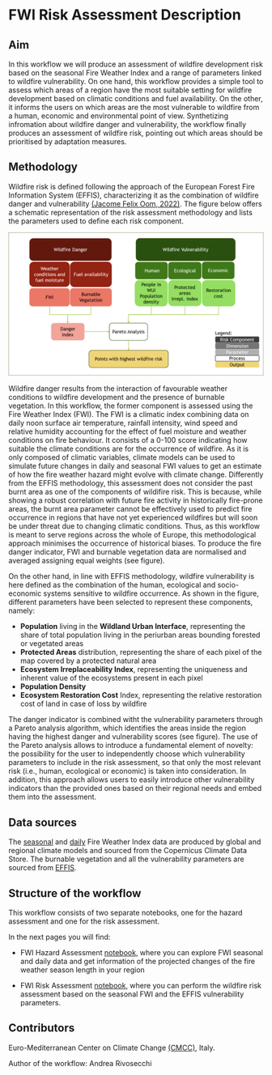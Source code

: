 # FWI Risk Assessment Description

## Aim
In this workflow we will produce an assessment of wildfire development risk based on the seasonal Fire Weather Index and a range of parameters linked to wildfire vulnerability. On one hand, this workflow provides a simple tool to assess which areas of a region have the most suitable setting for wildfire development based on climatic conditions and fuel availability. On the other, it informs the users on which areas are the most vulnerable to wildfire from a human, economic and environmental point of view. Synthetizing infromation about wildfire danger and vulnerability, the workflow finally produces an assessment of wildfire risk, pointing out which areas should be prioritised by adaptation measures.

## Methodology
Wildfire risk is defined following the approach of the European Forest Fire Information System (EFFIS), characterizing it as the combination of wildfire danger and vulnerability [(Jacome Felix Oom, 2022)](https://publications.jrc.ec.europa.eu/repository/handle/JRC130136). The figure below offers a schematic representation of the risk assessment methodology and lists the parameters used to define each risk component. 

![risk_graphic](FWI_description_graphic.png)

Wildfire danger results from the interaction of favourable weather conditions to wildfire development and the presence of burnable vegetation. In this workflow, the former component is assessed using the Fire Weather Index (FWI). The FWI is a climatic index combining data on daily noon surface air temperature, rainfall intensity, wind speed and relative humidity accounting for the effect of fuel moisture and weather conditions on fire behaviour. It consists of a 0-100 score indicating how suitable the climate conditions are for the occurrence of wildfire. As it is only composed of climatic variables, climate models can be used to simulate future changes in daily and seasonal FWI values to get an estimate of how the fire weather hazard might evolve with climate change. Differently from the EFFIS methodology, this assessment does not consider the past burnt area as one of the components of wildifire risk. This is because, while showing a robust correlation with future fire activity in historically fire-prone areas, the burnt area parameter cannot be effectively used to predict fire occurrence in regions that have not yet experienced wildfires but will soon be under threat due to changing climatic conditions. Thus, as this workflow is meant to serve regions across the whole of Europe, this methodological approach minimises the occurrence of historical biases. To produce the fire danger indicator, FWI and burnable vegetation data are normalised and averaged assigning equal weights (see figure).

On the other hand, in line with EFFIS methodology, wildfire vulnerability is here defined as the combination of the human, ecological and socio-economic systems sensitive to wildfire occurrence. As shown in the figure, different parameters have been selected to represent these components, namely:
- **Population** living in the **Wildland Urban Interface**, representing the share of total population living in the periurban areas bounding forested or vegetated areas
- **Protected Areas** distribution, representing the share of each pixel of the map covered by a protected natural area
- **Ecosystem Irreplaceability Index**, representing the uniqueness and inherent value of the ecosystems present in each pixel
- **Population Density**
- **Ecosystem Restoration Cost** Index, representing the relative restoration cost of land in case of loss by wildfire

The danger indicator is combined witht the vulnerability parameters through a Pareto analysis algorithm, which identifies the areas inside the region having the highest danger and vulnerability scores (see figure). The use of the Pareto analysis allows to introduce a fundamental element of novelty: the possibility for the user to independently choose which vulnerability parameters to include in the risk assessment, so that only the most relevant risk (i.e., human, ecological or economic) is taken into consideration. In addition, this approach allows users to easily introduce other vulnerability indicators than the provided ones based on their regional needs and embed them into the assessment.

## Data sources

The [seasonal](https://cds-beta.climate.copernicus.eu/datasets/cems-fire-seasonal?tab=overview) and [daily](https://cds-beta.climate.copernicus.eu/datasets/sis-tourism-fire-danger-indicators?tab=overview) Fire Weather Index data are produced by global and regional climate models and sourced from the Copernicus Climate Data Store. The burnable vegetation and all the vulnerability parameters are sourced from [EFFIS](https://forest-fire.emergency.copernicus.eu/apps/fire.risk.viewer/). 
 
## Structure of the workflow
This workflow consists of two separate notebooks, one for the hazard assessment and one for the risk assessment. 

In the next pages you will find:

- FWI Hazard Assessment [notebook](FWI_Hazard_Assessment.ipynb), where you can explore FWI seasonal and daily data and get information of the projected changes of the fire weather season length in your region

- FWI Risk Assessment [notebook](FWI_Risk_Assessment.ipynb), where you can perform the wildfire risk assessment based on the seasonal FWI and the EFFIS vulnerability parameters.

## Contributors

Euro-Mediterranean Center on Climate Change [(CMCC)](https://www.cmcc.it), Italy.

Author of the workflow: Andrea Rivosecchi

